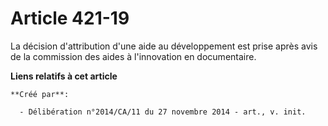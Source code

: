 # Article 421-19

La décision d'attribution d'une aide au développement est prise après avis de la commission des aides à l'innovation en
documentaire.

**Liens relatifs à cet article**

	**Créé par**:

	  - Délibération n°2014/CA/11 du 27 novembre 2014 - art., v. init.
